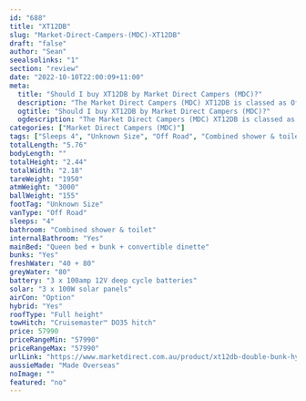```yaml
---
id: "688"
title: "XT12DB"
slug: "Market-Direct-Campers-(MDC)-XT12DB"
draft: "false"
author: "Sean"
seealsolinks: "1"
section: "review"
date: "2022-10-10T22:00:09+11:00"
meta:
  title: "Should I buy XT12DB by Market Direct Campers (MDC)?"
  description: "The Market Direct Campers (MDC) XT12DB is classed as Off Road, and sleeps 4 people. It is Made Overseas and comes in at Unknown Size. It generally has Combined shower & toilet."
  ogtitle: "Should I buy XT12DB by Market Direct Campers (MDC)?"
  ogdescription: "The Market Direct Campers (MDC) XT12DB is classed as Off Road, and sleeps 4 people. It is Made Overseas and comes in at Unknown Size. It generally has Combined shower & toilet."
categories: ["Market Direct Campers (MDC)"]
tags: ["Sleeps 4", "Unknown Size", "Off Road", "Combined shower & toilet", "Full height", "50 - 60k", "Made Overseas"]
totalLength: "5.76"
bodyLength: ""
totalHeight: "2.44"
totalWidth: "2.18"
tareWeight: "1950"
atmWeight: "3000"
ballWeight: "155"
footTag: "Unknown Size"
vanType: "Off Road"
sleeps: "4"
bathroom: "Combined shower & toilet"
internalBathroom: "Yes"
mainBed: "Queen bed + bunk + convertible dinette"
bunks: "Yes"
freshWater: "40 + 80"
greyWater: "80"
battery: "3 x 100amp 12V deep cycle batteries"
solar: "3 x 100W solar panels"
airCon: "Option"
hybrid: "Yes"
roofType: "Full height"
towHitch: "Cruisemaster™ DO35 hitch"
price: 57990
priceRangeMin: "57990"
priceRangeMax: "57990"
urlLink: "https://www.marketdirect.com.au/product/xt12db-double-bunk-hybrid-offroad-caravan/"
aussieMade: "Made Overseas"
noImage: ""
featured: "no"
---
```

